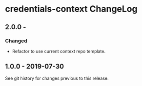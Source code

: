 # credentials-context ChangeLog

## 2.0.0 - 

### Changed
- Refactor to use current context repo template.

## 1.0.0 - 2019-07-30

See git history for changes previous to this release.
